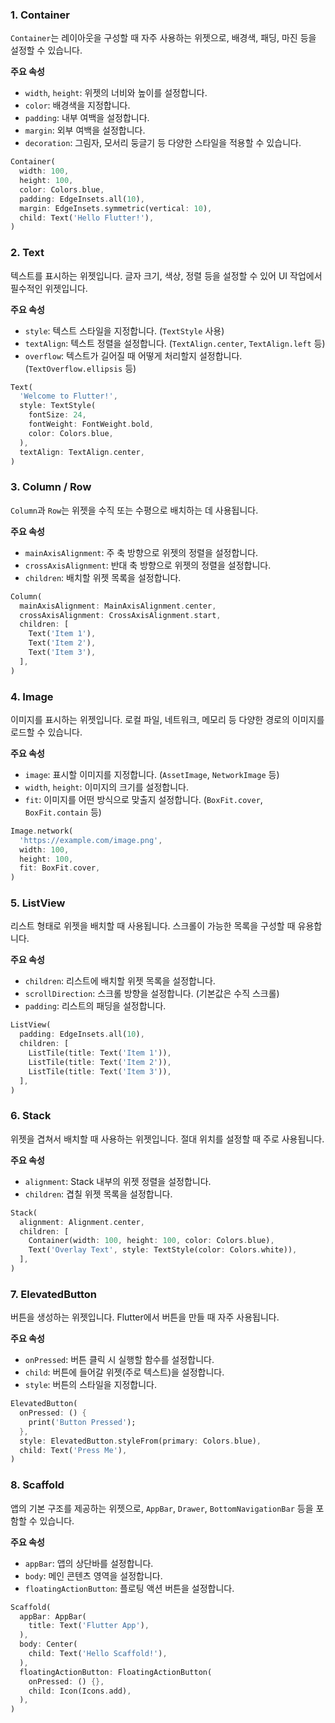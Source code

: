 ### 1. **Container**

`Container`는 레이아웃을 구성할 때 자주 사용하는 위젯으로, 배경색, 패딩, 마진 등을 설정할 수 있습니다.

**주요 속성**

- `width`, `height`: 위젯의 너비와 높이를 설정합니다.
- `color`: 배경색을 지정합니다.
- `padding`: 내부 여백을 설정합니다.
- `margin`: 외부 여백을 설정합니다.
- `decoration`: 그림자, 모서리 둥글기 등 다양한 스타일을 적용할 수 있습니다.

```Dart
Container(
  width: 100,
  height: 100,
  color: Colors.blue,
  padding: EdgeInsets.all(10),
  margin: EdgeInsets.symmetric(vertical: 10),
  child: Text('Hello Flutter!'),
)

```


### 2. **Text**

텍스트를 표시하는 위젯입니다. 글자 크기, 색상, 정렬 등을 설정할 수 있어 UI 작업에서 필수적인 위젯입니다.

**주요 속성**

- `style`: 텍스트 스타일을 지정합니다. (`TextStyle` 사용)
- `textAlign`: 텍스트 정렬을 설정합니다. (`TextAlign.center`, `TextAlign.left` 등)
- `overflow`: 텍스트가 길어질 때 어떻게 처리할지 설정합니다. (`TextOverflow.ellipsis` 등)

```Dart
Text(
  'Welcome to Flutter!',
  style: TextStyle(
    fontSize: 24,
    fontWeight: FontWeight.bold,
    color: Colors.blue,
  ),
  textAlign: TextAlign.center,
)

```


### 3. **Column** / **Row**

`Column`과 `Row`는 위젯을 수직 또는 수평으로 배치하는 데 사용됩니다.

**주요 속성**

- `mainAxisAlignment`: 주 축 방향으로 위젯의 정렬을 설정합니다.
- `crossAxisAlignment`: 반대 축 방향으로 위젯의 정렬을 설정합니다.
- `children`: 배치할 위젯 목록을 설정합니다.

```Dart
Column(
  mainAxisAlignment: MainAxisAlignment.center,
  crossAxisAlignment: CrossAxisAlignment.start,
  children: [
    Text('Item 1'),
    Text('Item 2'),
    Text('Item 3'),
  ],
)

```


### 4. **Image**

이미지를 표시하는 위젯입니다. 로컬 파일, 네트워크, 메모리 등 다양한 경로의 이미지를 로드할 수 있습니다.

**주요 속성**

- `image`: 표시할 이미지를 지정합니다. (`AssetImage`, `NetworkImage` 등)
- `width`, `height`: 이미지의 크기를 설정합니다.
- `fit`: 이미지를 어떤 방식으로 맞출지 설정합니다. (`BoxFit.cover`, `BoxFit.contain` 등)

```Dart
Image.network(
  'https://example.com/image.png',
  width: 100,
  height: 100,
  fit: BoxFit.cover,
)

```



### 5. **ListView**

리스트 형태로 위젯을 배치할 때 사용됩니다. 스크롤이 가능한 목록을 구성할 때 유용합니다.

**주요 속성**

- `children`: 리스트에 배치할 위젯 목록을 설정합니다.
- `scrollDirection`: 스크롤 방향을 설정합니다. (기본값은 수직 스크롤)
- `padding`: 리스트의 패딩을 설정합니다.

```Dart
ListView(
  padding: EdgeInsets.all(10),
  children: [
    ListTile(title: Text('Item 1')),
    ListTile(title: Text('Item 2')),
    ListTile(title: Text('Item 3')),
  ],
)

```


### 6. **Stack**

위젯을 겹쳐서 배치할 때 사용하는 위젯입니다. 절대 위치를 설정할 때 주로 사용됩니다.

**주요 속성**

- `alignment`: Stack 내부의 위젯 정렬을 설정합니다.
- `children`: 겹칠 위젯 목록을 설정합니다.

```Dart
Stack(
  alignment: Alignment.center,
  children: [
    Container(width: 100, height: 100, color: Colors.blue),
    Text('Overlay Text', style: TextStyle(color: Colors.white)),
  ],
)

```



### 7. **ElevatedButton**

버튼을 생성하는 위젯입니다. Flutter에서 버튼을 만들 때 자주 사용됩니다.

**주요 속성**

- `onPressed`: 버튼 클릭 시 실행할 함수를 설정합니다.
- `child`: 버튼에 들어갈 위젯(주로 텍스트)을 설정합니다.
- `style`: 버튼의 스타일을 지정합니다.

```Dart
ElevatedButton(
  onPressed: () {
    print('Button Pressed');
  },
  style: ElevatedButton.styleFrom(primary: Colors.blue),
  child: Text('Press Me'),
)

```


### 8. **Scaffold**

앱의 기본 구조를 제공하는 위젯으로, `AppBar`, `Drawer`, `BottomNavigationBar` 등을 포함할 수 있습니다.

**주요 속성**

- `appBar`: 앱의 상단바를 설정합니다.
- `body`: 메인 콘텐츠 영역을 설정합니다.
- `floatingActionButton`: 플로팅 액션 버튼을 설정합니다.

```Dart
Scaffold(
  appBar: AppBar(
    title: Text('Flutter App'),
  ),
  body: Center(
    child: Text('Hello Scaffold!'),
  ),
  floatingActionButton: FloatingActionButton(
    onPressed: () {},
    child: Icon(Icons.add),
  ),
)

```